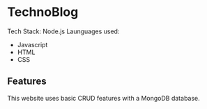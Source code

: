 # TechnoBlog
Tech Stack: Node.js
Launguages used:
- Javascript
- HTML
- CSS
## Features
This website uses basic CRUD features with a MongoDB database.